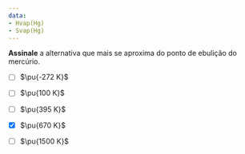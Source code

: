 ```yaml
---
data:
- Hvap(Hg)
- Svap(Hg)
---
```

**Assinale** a alternativa que mais se aproxima do ponto de ebulição do mercúrio.

- [ ] $\pu{-272 K}$
- [ ] $\pu{100 K}$
- [ ] $\pu{395 K}$
- [x] $\pu{670 K}$
- [ ] $\pu{1500 K}$

